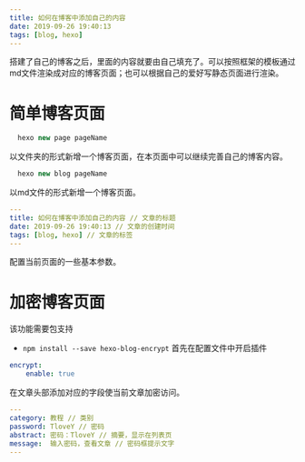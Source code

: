 ```yaml
---
title: 如何在博客中添加自己的内容
date: 2019-09-26 19:40:13
tags: [blog, hexo]
---
```


搭建了自己的博客之后，里面的内容就要由自己填充了。可以按照框架的模板通过md文件渲染成对应的博客页面；也可以根据自己的爱好写静态页面进行渲染。

<!-- more -->

# 简单博客页面
```javascript
  hexo new page pageName
```
以文件夹的形式新增一个博客页面，在本页面中可以继续完善自己的博客内容。
```javascript
  hexo new blog pageName
```
以md文件的形式新增一个博客页面。
```yaml
---
title: 如何在博客中添加自己的内容 // 文章的标题
date: 2019-09-26 19:40:13 // 文章的创建时间
tags: [blog, hexo] // 文章的标签
---
```
配置当前页面的一些基本参数。

# 加密博客页面
该功能需要包支持
* `npm install --save hexo-blog-encrypt`
首先在配置文件中开启插件
```yaml
encrypt:
    enable: true
```
在文章头部添加对应的字段使当前文章加密访问。
```yaml
---
category: 教程 // 类别
password: TloveY // 密码
abstract: 密码：TloveY // 摘要，显示在列表页
message:  输入密码，查看文章 // 密码框提示文字
---
```
